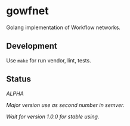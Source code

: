 # gowfnet 

Golang implementation of Workflow networks.

## Development

Use `make` for run vendor, lint, tests.

## Status

*ALPHA*

_Major version use as second number in semver._

_Wait for version 1.0.0 for stable using._
